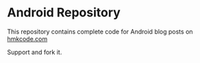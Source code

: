 Android Repository
==================


This repository contains complete code for Android blog posts on [hmkcode.com](http://hmkcode.com)

Support and fork it.
